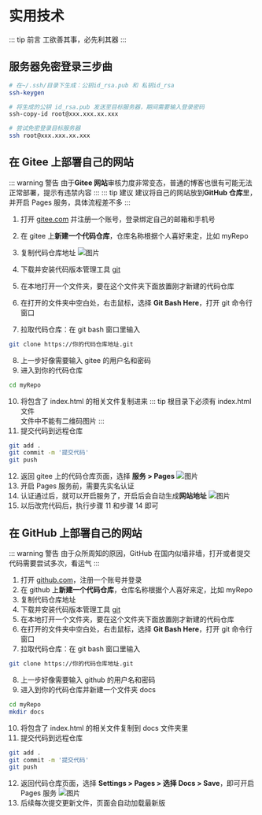 # 实用技术

::: tip 前言
工欲善其事，必先利其器
:::

## 服务器免密登录三步曲

```sh {5}
# 在~/.ssh/目录下生成：公钥id_rsa.pub 和 私钥id_rsa
ssh-keygen

# 将生成的公钥 id_rsa.pub 发送至目标服务器，期间需要输入登录密码
ssh-copy-id root@xxx.xxx.xx.xxx

# 尝试免密登录目标服务器
ssh root@xxx.xxx.xx.xxx
```

## 在 Gitee 上部署自己的网站
::: warning 警告
由于**Gitee 网站**审核力度非常变态，普通的博客也很有可能无法正常部署，提示有违禁内容
:::
::: tip 建议
建议将自己的网站放到**GitHub 仓库**里，并开启 Pages 服务，具体流程差不多
:::

1. 打开 [gitee.com](https://gitee.com) 并注册一个账号，登录绑定自己的邮箱和手机号
2. 在 gitee 上**新建一个代码仓库**，仓库名称根据个人喜好来定，比如 myRepo
3. 复制代码仓库地址
   ![图片](/doc/tech/t1.png)

4. 下载并安装代码版本管理工具 [git](https://git-scm.com/downloads)
5. 在本地打开一个文件夹，要在这个文件夹下面放置刚才新建的代码仓库
6. 在打开的文件夹中空白处，右击鼠标，选择 **Git Bash Here**，打开 git 命令行窗口
7. 拉取代码仓库：在 git bash 窗口里输入

```bash
git clone https://你的代码仓库地址.git
```

8. 上一步好像需要输入 gitee 的用户名和密码
9. 进入到你的代码仓库

```bash
cd myRepo
```

10. 将包含了 index.html 的相关文件复制进来
    ::: tip
    根目录下必须有 index.html 文件<br>
    文件中不能有二维码图片
    :::
11. 提交代码到远程仓库

```bash
git add .
git commit -m '提交代码'
git push
```

12. 返回 gitee 上的代码仓库页面，选择 **服务 > Pages**
    ![图片](/doc/tech/t2.png)
13. 开启 Pages 服务前，需要先实名认证
14. 认证通过后，就可以开启服务了，开启后会自动生成**网站地址**
    ![图片](/doc/tech/t3.png)
15. 以后改完代码后，执行步骤 11 和步骤 14 即可

## 在 GitHub 上部署自己的网站

::: warning 警告
由于众所周知的原因，GitHub 在国内似墙非墙，打开或者提交代码需要尝试多次，看运气
:::

1. 打开 [github.com](https://github.com)，注册一个账号并登录
2. 在 github 上**新建一个代码仓库**，仓库名称根据个人喜好来定，比如 myRepo
3. 复制代码仓库地址
4. 下载并安装代码版本管理工具 [git](https://git-scm.com/downloads)
5. 在本地打开一个文件夹，要在这个文件夹下面放置刚才新建的代码仓库
6. 在打开的文件夹中空白处，右击鼠标，选择 **Git Bash Here**，打开 git 命令行窗口
7. 拉取代码仓库：在 git bash 窗口里输入

```bash
git clone https://你的代码仓库地址.git
```

8. 上一步好像需要输入 github 的用户名和密码
9. 进入到你的代码仓库并新建一个文件夹 docs

```bash
cd myRepo
mkdir docs
```

10. 将包含了 index.html 的相关文件复制到 docs 文件夹里
11. 提交代码到远程仓库

```bash
git add .
git commit -m '提交代码'
git push
```

12. 返回代码仓库页面，选择 **Settings > Pages > 选择 Docs > Save**，即可开启 Pages 服务
    ![图片](/doc/tech/t4.png)
13. 后续每次提交更新文件，页面会自动加载最新版